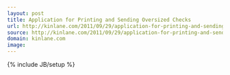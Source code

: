 ```yaml
---
layout: post
title: Application for Printing and Sending Oversized Checks
url: http://kinlane.com/2011/09/29/application-for-printing-and-sending-oversized-checks/
source: http://kinlane.com/2011/09/29/application-for-printing-and-sending-oversized-checks/
domain: kinlane.com
image: 
---
```

{% include JB/setup %}